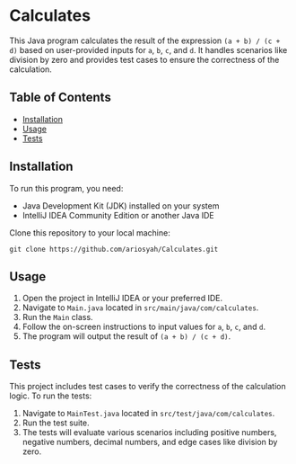 # Calculates

This Java program calculates the result of the expression `(a + b) / (c + d)` based on user-provided inputs for `a`, `b`, `c`, and `d`. It handles scenarios like division by zero and provides test cases to ensure the correctness of the calculation.

## Table of Contents

- [Installation](#installation)
- [Usage](#usage)
- [Tests](#tests)

## Installation

To run this program, you need:

- Java Development Kit (JDK) installed on your system
- IntelliJ IDEA Community Edition or another Java IDE

Clone this repository to your local machine:

```
git clone https://github.com/ariosyah/Calculates.git
```

## Usage

1. Open the project in IntelliJ IDEA or your preferred IDE.
2. Navigate to `Main.java` located in `src/main/java/com/calculates`.
3. Run the `Main` class.
4. Follow the on-screen instructions to input values for `a`, `b`, `c`, and `d`.
5. The program will output the result of `(a + b) / (c + d)`.

## Tests

This project includes test cases to verify the correctness of the calculation logic. To run the tests:

1. Navigate to `MainTest.java` located in `src/test/java/com/calculates`.
2. Run the test suite.
3. The tests will evaluate various scenarios including positive numbers, negative numbers, decimal numbers, and edge cases like division by zero.
